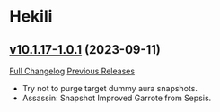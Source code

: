 # Hekili

## [v10.1.17-1.0.1](https://github.com/Hekili/hekili/tree/v10.1.17-1.0.1) (2023-09-11)
[Full Changelog](https://github.com/Hekili/hekili/compare/v10.1.7-1.0.0...v10.1.17-1.0.1) [Previous Releases](https://github.com/Hekili/hekili/releases)

- Try not to purge target dummy aura snapshots.  
- Assassin: Snapshot Improved Garrote from Sepsis.  
